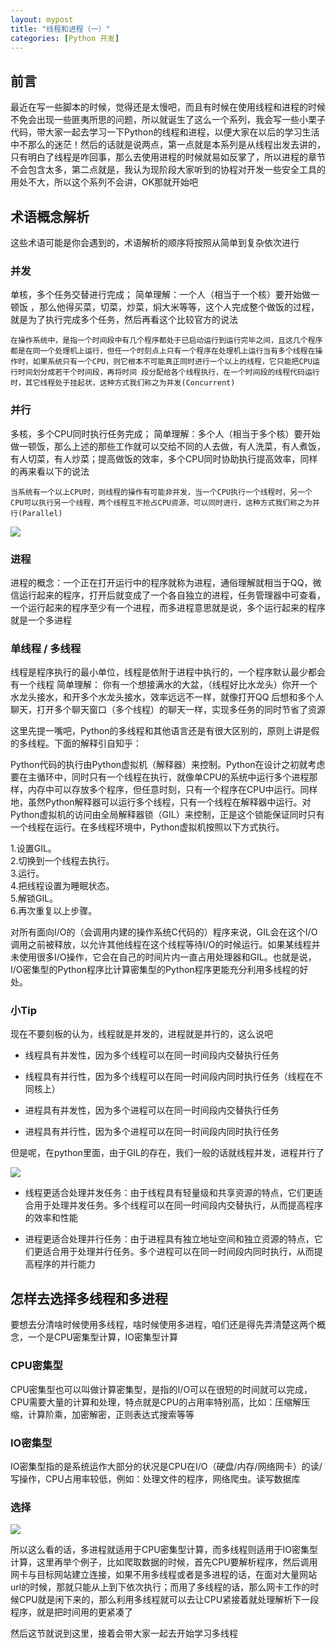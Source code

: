 ```yaml
---
layout: mypost
title: "线程和进程（一）"
categories: [Python 开发]
---
```


## 前言

最近在写一些脚本的时候，觉得还是太慢吧，而且有时候在使用线程和进程的时候不免会出现一些匪夷所思的问题，所以就诞生了这么一个系列，我会写一些小栗子代码，带大家一起去学习一下Python的线程和进程，以便大家在以后的学习生活中不那么的迷茫！然后的话就是说两点，第一点就是本系列是从线程出发去讲的，只有明白了线程是咋回事，那么去使用进程的时候就易如反掌了，所以进程的章节不会包含太多，第二点就是，我认为现阶段大家听到的协程对开发一些安全工具的用处不大，所以这个系列不会讲，OK那就开始吧

## 术语概念解析

这些术语可能是你会遇到的，术语解析的顺序将按照从简单到复杂依次进行

### 并发

单核，多个任务交替进行完成； 简单理解：一个人（相当于一个核）要开始做一顿饭 ，那么他得买菜，切菜，炒菜，焖大米等等，这个人完成整个做饭的过程，就是为了执行完成多个任务，然后再看这个比较官方的说法

```
在操作系统中，是指一个时间段中有几个程序都处于已启动运行到运行完毕之间，且这几个程序都是在同一个处理机上运行，但任一个时刻点上只有一个程序在处理机上运行当有多个线程在操作时，如果系统只有一个CPU，则它根本不可能真正同时进行一个以上的线程，它只能把CPU运行时间划分成若干个时间段，再将时间 段分配给各个线程执行，在一个时间段的线程代码运行时，其它线程处于挂起状，这种方式我们称之为并发(Concurrent)
```

### 并行

多核，多个CPU同时执行任务完成； 简单理解：多个人（相当于多个核）要开始做一顿饭，那么上述的那些工作就可以交给不同的人去做，有人洗菜，有人煮饭，有人切菜，有人炒菜；提高做饭的效率，多个CPU同时协助执行提高效率，同样的再来看以下的说法

```
当系统有一个以上CPU时，则线程的操作有可能非并发，当一个CPU执行一个线程时，另一个CPU可以执行另一个线程，两个线程互不抢占CPU资源，可以同时进行，这种方式我们称之为并行(Parallel)
```

![](image-20240126165150529-1024x851.png)

### 进程

进程的概念：一个正在打开运行中的程序就称为进程，通俗理解就相当于QQ，微信运行起来的程序，打开后就变成了一个各自独立的进程，任务管理器中可查看，一个运行起来的程序至少有一个进程，而多进程意思就是说，多个运行起来的程序就是一个多进程

### 单线程 / 多线程

线程是程序执行的最小单位，线程是依附于进程中执行的，一个程序默认最少都会有一个线程 简单理解： 你有一个想接满水的大盆，（线程好比水龙头）你开一个水龙头接水，和开多个水龙头接水，效率远远不一样，就像打开QQ 后想和多个人聊天，打开多个聊天窗口（多个线程）的聊天一样，实现多任务的同时节省了资源

这里先提一嘴吧，Python的多线程和其他语言还是有很大区别的，原则上讲是假的多线程。下面的解释引自知乎：

Python代码的执行由Python虚拟机（解释器）来控制。Python在设计之初就考虑要在主循环中，同时只有一个线程在执行，就像单CPU的系统中运行多个进程那样，内存中可以存放多个程序，但任意时刻，只有一个程序在CPU中运行。同样地，虽然Python解释器可以运行多个线程，只有一个线程在解释器中运行。对Python虚拟机的访问由全局解释器锁（GIL）来控制，正是这个锁能保证同时只有一个线程在运行。在多线程环境中，Python虚拟机按照以下方式执行。

1.设置GIL。  
2.切换到一个线程去执行。  
3.运行。  
4.把线程设置为睡眠状态。  
5.解锁GIL。  
6.再次重复以上步骤。

对所有面向I/O的（会调用内建的操作系统C代码的）程序来说，GIL会在这个I/O调用之前被释放，以允许其他线程在这个线程等待I/O的时候运行。如果某线程并未使用很多I/O操作，它会在自己的时间片内一直占用处理器和GIL。也就是说，I/O密集型的Python程序比计算密集型的Python程序更能充分利用多线程的好处。

### 小Tip

现在不要刻板的认为，线程就是并发的，进程就是并行的，这么说吧

- 线程具有并发性，因为多个线程可以在同一时间段内交替执行任务

- 线程具有并行性，因为多个线程可以在同一时间段内同时执行任务（线程在不同核上）

- 进程具有并发性，因为多个进程可以在同一时间段内交替执行任务

- 进程具有并行性，因为多个进程可以在同一时间段内同时执行任务

但是呢，在python里面，由于GIL的存在，我们一般的话就线程并发，进程并行了

![](image-20240126171238971-1024x562.png)

- 线程更适合处理并发任务：由于线程具有轻量级和共享资源的特点，它们更适合用于处理并发任务。多个线程可以在同一时间段内交替执行，从而提高程序的效率和性能

- 进程更适合处理并行任务：由于进程具有独立地址空间和独立资源的特点，它们更适合用于处理并行任务。多个进程可以在同一时间段内同时执行，从而提高程序的并行能力

## 怎样去选择多线程和多进程

要想去分清啥时候使用多线程，啥时候使用多进程，咱们还是得先弄清楚这两个概念，一个是CPU密集型计算，IO密集型计算

### CPU密集型

CPU密集型也可以叫做计算密集型，是指的I/O可以在很短的时间就可以完成，CPU需要大量的计算和处理，特点就是CPU的占用率特别高，比如：压缩解压缩，计算阶乘，加密解密，正则表达式搜索等等

### IO密集型

IO密集型指的是系统运作大部分的状况是CPU在I/O（硬盘/内存/网络网卡）的读/写操作，CPU占用率较低，例如：处理文件的程序，网络爬虫。读写数据库

### 选择

![](image-20240126171315251-1024x454.png)

所以这么看的话，多进程就适用于CPU密集型计算，而多线程则适用于IO密集型计算，这里再举个例子，比如爬取数据的时候，首先CPU要解析程序，然后调用网卡与目标网站建立连接，如果不用多线程或者是多进程的话，在面对大量网站url的时候，那就只能从上到下依次执行；而用了多线程的话，那么网卡工作的时候CPU就是闲下来的，那么利用多线程就可以去让CPU紧接着就处理解析下一段程序，就是把时间用的更紧凑了

然后这节就说到这里，接着会带大家一起去开始学习多线程